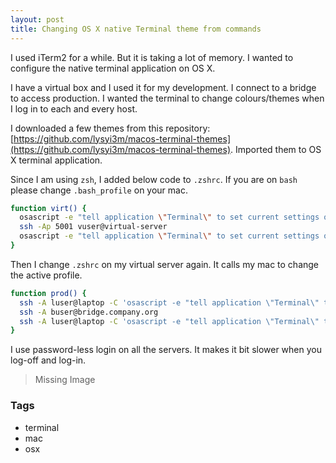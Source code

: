 ```yaml
---
layout: post
title: Changing OS X native Terminal theme from commands
---
```


I used iTerm2 for a while. But it is taking a lot of memory. I wanted to configure the native terminal application on OS X.

I have a virtual box and I used it for my development. I connect to a bridge to access production. I wanted the terminal to change colours/themes when I log in to each and every host. 

I downloaded a few themes from this repository: [https://github.com/lysyi3m/macos-terminal-themes](https://github.com/lysyi3m/macos-terminal-themes). Imported them to OS X terminal application.

Since I am using `zsh`, I added below code to `.zshrc`. If you are on `bash` please change `.bash_profile` on your mac.

```bash
function virt() {
  osascript -e "tell application \"Terminal\" to set current settings of front window to settings set \"Ubuntu\""
  ssh -Ap 5001 vuser@virtual-server
  osascript -e "tell application \"Terminal\" to set current settings of front window to settings set \"One Dark\""
}
```

Then I change `.zshrc` on my virtual server again. It calls my mac to change the active profile.

```bash
function prod() {
  ssh -A luser@laptop -C 'osascript -e "tell application \"Terminal\" to set current settings of front window to settings set \"Red Alert\""'
  ssh -A buser@bridge.company.org
  ssh -A luser@laptop -C 'osascript -e "tell application \"Terminal\" to set current settings of front window to settings set \"Ubuntu\""'
}
```

I use password-less login on all the servers. It makes it bit slower when you log-off and log-in.

> Missing Image

### Tags

- terminal
- mac
- osx
